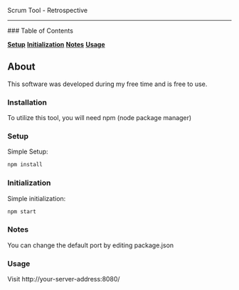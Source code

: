 Scrum Tool - Retrospective
<hr>
### Table of Contents

**[Setup](#setup)** 
**[Initialization](#initialization)** 
**[Notes](#notes)** 
**[Usage](#usage)** 
## About

This software was developed during my free time and is free to use.

### Installation
To utilize this tool, you will need npm (node package manager)

### Setup
Simple Setup:
```php
npm install
```

### Initialization
Simple initialization:
```php
npm start
```

### Notes
You can change the default port by editing package.json

### Usage
Visit http://your-server-address:8080/